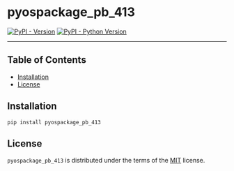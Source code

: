 # pyospackage_pb_413

[![PyPI - Version](https://img.shields.io/pypi/v/pyospackage_pb_413.svg)](https://pypi.org/project/pyospackage_pb_413)
[![PyPI - Python Version](https://img.shields.io/pypi/pyversions/pyospackage_pb_413.svg)](https://pypi.org/project/pyospackage_pb_413)

-----

## Table of Contents

- [Installation](#installation)
- [License](#license)

## Installation

```console
pip install pyospackage_pb_413
```

## License

`pyospackage_pb_413` is distributed under the terms of the [MIT](https://spdx.org/licenses/MIT.html) license.
